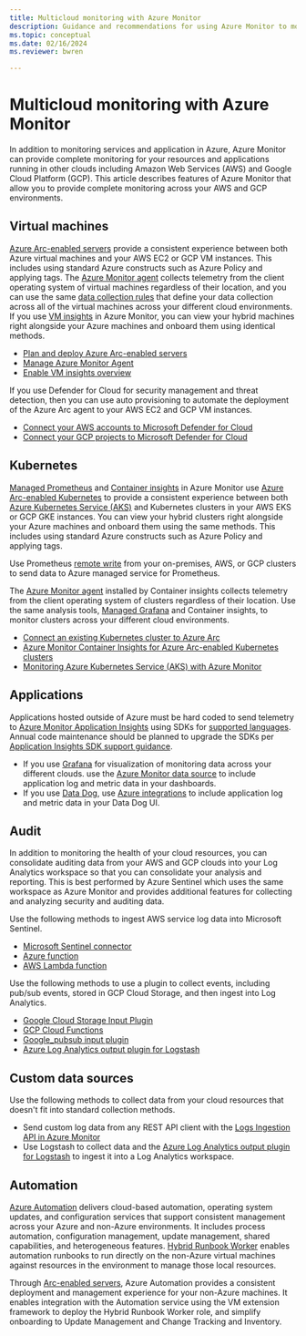 ```yaml
---
title: Multicloud monitoring with Azure Monitor
description: Guidance and recommendations for using Azure Monitor to monitor resources and applications in other clouds.
ms.topic: conceptual
ms.date: 02/16/2024
ms.reviewer: bwren

---
```


# Multicloud monitoring with Azure Monitor

In addition to monitoring services and application in Azure, Azure Monitor can provide complete monitoring for your resources and applications running in other clouds including Amazon Web Services (AWS) and Google Cloud Platform (GCP). This article describes features of Azure Monitor that allow you to provide complete monitoring across your AWS and GCP environments.

## Virtual machines

 [Azure Arc-enabled servers](/azure/azure-arc/servers/overview) provide a consistent experience between both Azure virtual machines and your AWS EC2 or GCP VM instances. This includes using standard Azure constructs such as Azure Policy and applying tags. The [Azure Monitor agent](../agents/agents-overview.md) collects telemetry from the client operating system of virtual machines regardless of their location, and you can use the same [data collection rules](../essentials/data-collection-rule-overview.md) that define your data collection across all of the virtual machines across your different cloud environments. If you use [VM insights](../vm/vminsights-overview.md) in Azure Monitor, you can view your hybrid machines right alongside your Azure machines and onboard them using identical methods.

* [Plan and deploy Azure Arc-enabled servers](/azure/azure-arc/servers/plan-at-scale-deployment)
* [Manage Azure Monitor Agent](../agents/azure-monitor-agent-manage.md)
* [Enable VM insights overview](../vm/vminsights-enable-overview.md)

If you use Defender for Cloud for security management and threat detection, then you can use auto provisioning to automate the deployment of the Azure Arc agent to your AWS EC2 and GCP VM instances.

* [Connect your AWS accounts to Microsoft Defender for Cloud](/azure/defender-for-cloud/quickstart-onboard-aws)
* [Connect your GCP projects to Microsoft Defender for Cloud](/azure/defender-for-cloud/quickstart-onboard-gcp)

## Kubernetes

[Managed Prometheus](../essentials/prometheus-metrics-overview.md) and [Container insights](../containers/container-insights-overview.md) in Azure Monitor use [Azure Arc-enabled Kubernetes](/azure/azure-arc/servers/overview) to provide a consistent experience between both [Azure Kubernetes Service (AKS)](/azure/aks/intro-kubernetes) and Kubernetes clusters in your AWS EKS or GCP GKE instances. You can view your hybrid clusters right alongside your Azure machines and onboard them using the same methods. This includes using standard Azure constructs such as Azure Policy and applying tags.

Use Prometheus [remote write](../essentials/prometheus-remote-write.md) from your on-premises, AWS, or GCP clusters to send data to Azure managed service for Prometheus.

The [Azure Monitor agent](../agents/agents-overview.md) installed by Container insights collects telemetry from the client operating system of clusters regardless of their location. Use the same analysis tools, [Managed Grafana](/azure/managed-grafana/overview) and Container insights, to monitor clusters across your different cloud environments.

* [Connect an existing Kubernetes cluster to Azure Arc](/azure/azure-arc/kubernetes/quickstart-connect-cluster)
* [Azure Monitor Container Insights for Azure Arc-enabled Kubernetes clusters](../containers/container-insights-enable-arc-enabled-clusters.md)
* [Monitoring Azure Kubernetes Service (AKS) with Azure Monitor](/azure/aks/monitor-aks)

## Applications

Applications hosted outside of Azure must be hard coded to send telemetry to [Azure Monitor Application Insights](../app/app-insights-overview.md) using SDKs for [supported languages](../app/app-insights-overview.md#supported-languages). Annual code maintenance should be planned to upgrade the SDKs per [Application Insights SDK support guidance](../app/sdk-support-guidance.md).

* If you use [Grafana](https://grafana.com/grafana/) for visualization of monitoring data across your different clouds. use the [Azure Monitor data source](https://grafana.com/docs/grafana/latest/datasources/azure-monitor/) to include application log and metric data in your dashboards.
* If you use [Data Dog](https://www.datadoghq.com/), use [Azure integrations](https://www.datadoghq.com/blog/azure-monitoring-enhancements/) to include application log and metric data in your Data Dog UI.

## Audit

In addition to monitoring the health of your cloud resources, you can consolidate auditing data from your AWS and GCP clouds into your Log Analytics workspace so that you can consolidate your analysis and reporting. This is best performed by Azure Sentinel which uses the same workspace as Azure Monitor and provides additional features for collecting and analyzing security and auditing data.

Use the following methods to ingest AWS service log data into Microsoft Sentinel.

* [Microsoft Sentinel connector](/azure/sentinel/connect-aws)
* [Azure function](https://github.com/andedevsecops/AWS-CloudTrail-AzFunc)
* [AWS Lambda function](https://github.com/andedevsecops/aws-data-connector-az-sentinel)

Use the following methods to use a plugin to collect events, including pub/sub events, stored in GCP Cloud Storage, and then ingest into Log Analytics.

* [Google Cloud Storage Input Plugin](https://www.elastic.co/guide/en/logstash/current/plugins-inputs-google_cloud_storage.html)
* [GCP Cloud Functions](https://github.com/andedevsecops/azure-sentinel-gcp-data-connector)
* [Google_pubsub input plugin](https://www.elastic.co/guide/en/logstash/current/plugins-inputs-google_pubsub.html#plugins-inputs-google_pubsub)
* [Azure Log Analytics output plugin for Logstash](https://github.com/Azure/Azure-Sentinel/tree/master/DataConnectors/microsoft-logstash-output-azure-loganalytics)

## Custom data sources

Use the following methods to collect data from your cloud resources that doesn't fit into standard collection methods.

* Send custom log data from any REST API client with the [Logs Ingestion API in Azure Monitor](../logs/logs-ingestion-api-overview.md)
* Use Logstash to collect data and the [Azure Log Analytics output plugin for Logstash](https://github.com/Azure/Azure-Sentinel/tree/master/DataConnectors/microsoft-logstash-output-azure-loganalytics) to ingest it into a Log Analytics workspace.

## Automation

[Azure Automation](/azure/automation/overview) delivers cloud-based automation, operating system updates, and configuration services that support consistent management across your Azure and non-Azure environments. It includes process automation, configuration management, update management, shared capabilities, and heterogeneous features. [Hybrid Runbook Worker](/azure/automation/automation-hybrid-runbook-worker) enables automation runbooks to run directly on the non-Azure virtual machines against resources in the environment to manage those local resources.

Through [Arc-enabled servers](/azure/azure-arc/servers/overview), Azure Automation provides a consistent deployment and management experience for your non-Azure machines. It enables integration with the Automation service using the VM extension framework to deploy the Hybrid Runbook Worker role, and simplify onboarding to Update Management and Change Tracking and Inventory.
